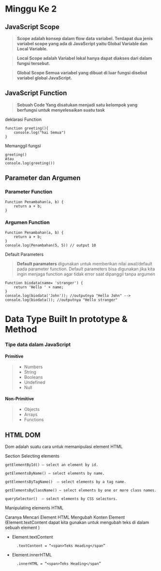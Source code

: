 # Minggu Ke 2

## JavaScript Scope 

> **Scope adalah konsep dalam flow data variabel. Terdapat dua jenis variabel scope yang ada di JavaScript yaitu Global Variable dan Local Variable.**

> **Local Scope adalah Variabel lokal hanya dapat diakses dari dalam fungsi tersebut.**

> **Global Scope Semua variabel yang dibuat di luar fungsi disebut variabel global JavaScript.**

## JavaScript Function

> **Sebuah Code Yang disatukan menjadi satu kelompok yang berfungsi untuk menyelesaikan suatu task**

deklarasi Function 

    function greeting(){
        console.log("hai Semua")
    }

Memanggil fungsi 

    greeting()
    Atau  
    console.log(greeting())

## Parameter dan Argumen

### Parameter Function

    Function Penambahan(a, b) {
        return a + b;
    }
### Argumen Function
    Function Penambahan(a, b) {
        return a + b;
    }
    console.log(Penambahan(5, 5)) // output 10 

Default Parameters
> __Default paramaters__ digunakan untuk memberikan nilai awal/default pada parameter function. Default parameters bisa digunakan jika kita ingin menjaga function agar tidak error saat dipanggil tanpa argumen

    Function biodata(name= 'stranger') {
        return 'Hello ' + name;
    }
    console.log(biodata('John')); //outputnya "Hello John" -->
    console.log(biodata()); //outputnya "Hello stranger"

# Data Type Built In prototype & Method

### **Tipe data dalam JavaScript**

#### Primitive

> - Numbers
> - String
> - Booleans
> - Undefined
> - Null

#### Non-Primitive 

> - Objects
> - Arrays
> - Functions

## HTML DOM 
Dom adalah suatu cara untuk memanipulasi element HTML 

Section Selecting elements

    getElementById() – select an element by id.

    getElementsByName() – select elements by name.

    getElementsByTagName()  – select elements by a tag name.

    getElementsByClassName() – select elements by one or more class names.

    querySelector()  – select elements by CSS selectors.

Manipulating elements HTML

Caranya
Mencari Element HTML
Mengubah Konten Element (Element.textContent dapat kita gunakan untuk
mengubah teks di dalam sebuah element
)
- Element.textContent
    
        .textContent = “<span>Teks Heading</span”

- Element.innerHTML

        .innerHTML = “<span>Teks Heading</span”


